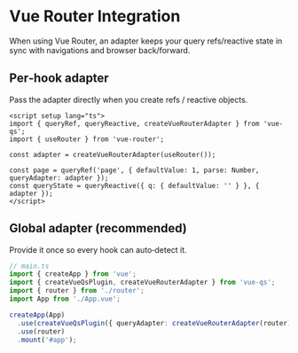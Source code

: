 # Vue Router Integration

When using Vue Router, an adapter keeps your query refs/reactive state in sync with navigations and browser back/forward.

## Per‑hook adapter

Pass the adapter directly when you create refs / reactive objects.

```vue
<script setup lang="ts">
import { queryRef, queryReactive, createVueRouterAdapter } from 'vue-qs';
import { useRouter } from 'vue-router';

const adapter = createVueRouterAdapter(useRouter());

const page = queryRef('page', { defaultValue: 1, parse: Number, queryAdapter: adapter });
const queryState = queryReactive({ q: { defaultValue: '' } }, { adapter });
</script>
```

## Global adapter (recommended)

Provide it once so every hook can auto‑detect it.

```ts
// main.ts
import { createApp } from 'vue';
import { createVueQsPlugin, createVueRouterAdapter } from 'vue-qs';
import { router } from './router';
import App from './App.vue';

createApp(App)
  .use(createVueQsPlugin({ queryAdapter: createVueRouterAdapter(router) }))
  .use(router)
  .mount('#app');
```
